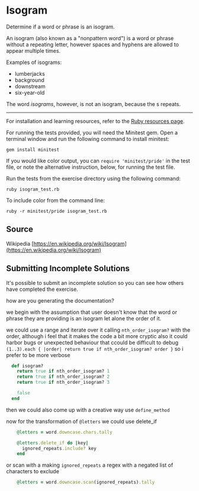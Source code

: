 # Isogram

Determine if a word or phrase is an isogram.

An isogram (also known as a "nonpattern word") is a word or phrase without a repeating letter, however spaces and hyphens are allowed to appear multiple times.

Examples of isograms:

- lumberjacks
- background
- downstream
- six-year-old

The word *isograms*, however, is not an isogram, because the s repeats.

* * * *

For installation and learning resources, refer to the
[Ruby resources page](http://exercism.io/languages/ruby/resources).

For running the tests provided, you will need the Minitest gem. Open a
terminal window and run the following command to install minitest:

    gem install minitest

If you would like color output, you can `require 'minitest/pride'` in
the test file, or note the alternative instruction, below, for running
the test file.

Run the tests from the exercise directory using the following command:

    ruby isogram_test.rb

To include color from the command line:

    ruby -r minitest/pride isogram_test.rb


## Source

Wikipedia [https://en.wikipedia.org/wiki/Isogram](https://en.wikipedia.org/wiki/Isogram)

## Submitting Incomplete Solutions
It's possible to submit an incomplete solution so you can see how others have completed the exercise.

how are you generating the documentation?

we begin with the assumption that user doesn't know that the word or phrase they are providing is an isogram let alone the order of it.

we could use a range and iterate over it calling `nth_order_isogram?` with the order, although i feel that it makes the code 
a bit more cryptic also it could harbor bugs or unexpected behaviour that ccould be difficult to debug 
`(1..3).each { |order| return true if nth_order_isogram? order }`
so i prefer to be more verbose 
```ruby
  def isogram?
    return true if nth_order_isogram? 1
    return true if nth_order_isogram? 2
    return true if nth_order_isogram? 3

    false
  end
```

then we could also come up with a creative way use `define_method`

now for the transformation of `@letters` we could use delete_if
```ruby
    @letters = word.downcase.chars.tally

    @letters.delete_if do |key|
      ignored_repeats.include? key
    end
```

or scan with a making `ignored_repeats` a regex with a negated list of characters to exclude 
```ruby
    @letters = word.downcase.scan(ignored_repeats).tally

```
    